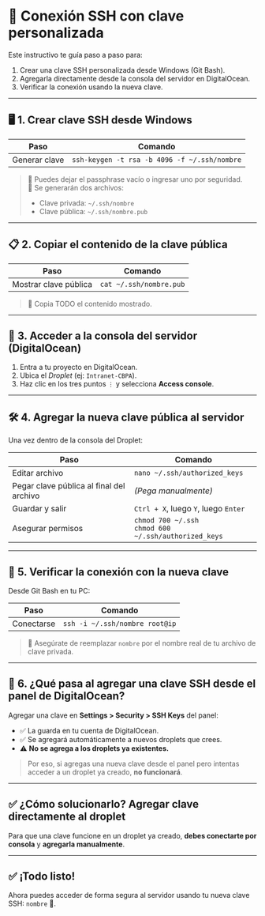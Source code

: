 # 🔐 Conexión SSH con clave personalizada

Este instructivo te guía paso a paso para:

1. Crear una clave SSH personalizada desde Windows (Git Bash).
2. Agregarla directamente desde la consola del servidor en DigitalOcean.
3. Verificar la conexión usando la nueva clave.

---

## 🖥️ 1. Crear clave SSH desde Windows

| Paso | Comando |
|------|---------|
| Generar clave | `ssh-keygen -t rsa -b 4096 -f ~/.ssh/nombre` |

> 🔸 Puedes dejar el passphrase vacío o ingresar uno por seguridad.  
> 🔸 Se generarán dos archivos:
> - Clave privada: `~/.ssh/nombre`  
> - Clave pública: `~/.ssh/nombre.pub`

---

## 📋 2. Copiar el contenido de la clave pública

| Paso | Comando |
|------|---------|
| Mostrar clave pública | `cat ~/.ssh/nombre.pub` |

> 🔸 Copia TODO el contenido mostrado.

---

## 🛜 3. Acceder a la consola del servidor (DigitalOcean)

1. Entra a tu proyecto en DigitalOcean.
2. Ubica el *Droplet* (ej: `Intranet-CBPA`).
3. Haz clic en los tres puntos `⋮` y selecciona **Access console**.

---

## 🛠️ 4. Agregar la nueva clave pública al servidor

Una vez dentro de la consola del Droplet:

| Paso | Comando |
|------|---------|
| Editar archivo | `nano ~/.ssh/authorized_keys` |
| Pegar clave pública al final del archivo | _(Pega manualmente)_ |
| Guardar y salir | `Ctrl + X`, luego `Y`, luego `Enter` |
| Asegurar permisos | `chmod 700 ~/.ssh` <br> `chmod 600 ~/.ssh/authorized_keys` |

---

## 🔁 5. Verificar la conexión con la nueva clave

Desde Git Bash en tu PC:

| Paso | Comando |
|------|---------|
| Conectarse | `ssh -i ~/.ssh/nombre root@ip` |

> 🔸 Asegúrate de reemplazar `nombre` por el nombre real de tu archivo de clave privada.

---

## 🧠 6. ¿Qué pasa al agregar una clave SSH desde el panel de DigitalOcean?

Agregar una clave en **Settings > Security > SSH Keys** del panel:

- ✅ La guarda en tu cuenta de DigitalOcean.
- ✅ Se agregará automáticamente a nuevos droplets que crees.
- ⚠️ **No se agrega a los droplets ya existentes.**

> Por eso, si agregas una nueva clave desde el panel pero intentas acceder a un droplet ya creado, **no funcionará**.

---

## ✅ ¿Cómo solucionarlo? Agregar clave directamente al droplet

Para que una clave funcione en un droplet ya creado, **debes conectarte por consola** y **agregarla manualmente**.

---

## ✅ ¡Todo listo!

Ahora puedes acceder de forma segura al servidor usando tu nueva clave SSH: `nombre` 🔐.